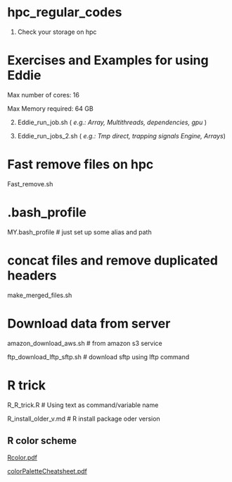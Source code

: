 # hpc_regular_codes
1. Check your storage on hpc

# Exercises and Examples for using Eddie

Max number of cores: 16

Max Memory required: 64 GB

2. Eddie_run_job.sh ( *e.g.: Array, Multithreads, dependencies, gpu* )

3. Eddie_run_jobs_2.sh ( *e.g.: Tmp direct, trapping signals Engine, Arrays*)

# Fast remove files on hpc

Fast_remove.sh

# .bash_profile

MY.bash_profile # just set up some alias and path

# concat files and remove duplicated headers

make_merged_files.sh

# Download data from server

amazon_download_aws.sh # from amazon s3 service

ftp_download_lftp_sftp.sh # download sftp using lftp command

# R trick

R_R_trick.R # Using text as command/variable name 

R_install_older_v.md # R install package oder version

## R color scheme

[Rcolor.pdf](http://www.stat.columbia.edu/~tzheng/files/Rcolor.pdf)

[colorPaletteCheatsheet.pdf](https://www.nceas.ucsb.edu/sites/default/files/2020-04/colorPaletteCheatsheet.pdf)


